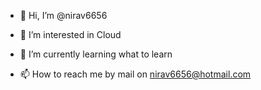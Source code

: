 - 👋 Hi, I’m @nirav6656
- 👀 I’m interested in Cloud
- 🌱 I’m currently learning what to learn

- 📫 How to reach me by mail on nirav6656@hotmail.com

